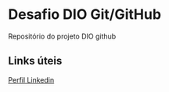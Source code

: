 # Desafio DIO Git/GitHub
Repositório do projeto DIO github

## Links úteis
[Perfil Linkedin](https://www.linkedin.com/in/clayton-moch-271906145/)
